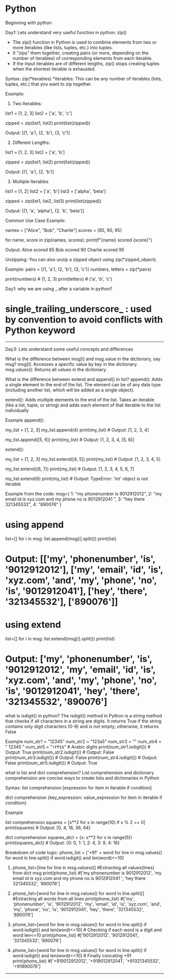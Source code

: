 # Python
Beginning with python

Day1: Lets understand very useful function in python: zip()

- The zip() function in Python is used to combine elements from two or more iterables (like lists, tuples, etc.) into tuples.
- It "zips" them together, creating pairs (or more, depending on the number of iterables) of corresponding elements from each iterable.
- If the input iterables are of different lengths, zip() stops creating tuples when the shortest iterable is exhausted.

Syntax: zip(*iterables)
*iterables: This can be any number of iterables (lists, tuples, etc.) that you want to zip together.

Example:
1. Two Iterables:

list1 = [1, 2, 3]
list2 = ['a', 'b', 'c']

zipped = zip(list1, list2)
print(list(zipped))

Output: [(1, 'a'), (2, 'b'), (3, 'c')]

2. Different Lengths:

list1 = [1, 2, 3]
list2 = ['a', 'b']

zipped = zip(list1, list2)
print(list(zipped))

Output: [(1, 'a'), (2, 'b')]

3. Multiple Iterables

list1 = [1, 2]
list2 = ['a', 'b']
list3 = ['alpha', 'beta']

zipped = zip(list1, list2, list3)
print(list(zipped))

Output: [(1, 'a', 'alpha'), (2, 'b', 'beta')]

Common Use Case Example:

names = ["Alice", "Bob", "Charlie"]
scores = [85, 90, 95]

for name, score in zip(names, scores):
    print(f"{name} scored {score}")

Output: 
Alice scored 85
Bob scored 90
Charlie scored 95

Unzipping: You can also unzip a zipped object using zip(*zipped_object).

Example:
pairs = [(1, 'a'), (2, 'b'), (3, 'c')]
numbers, letters = zip(*pairs)

print(numbers)  # (1, 2, 3)
print(letters)  # ('a', 'b', 'c')

Day1: why we are using _ after a variable in python?
# single_trailing_underscore_ : used by convention to avoid conflicts with Python keyword
-------------------------------------------------------------------------------------------------------------------------------------------------------------------------

Day3: Lets understand some useful concepts and differences

What is the difference between msg[i] and msg.value in the dictionary, say msg?
msg[i]: Accesses a specific value by key in the dictionary.
msg.values(): Returns all values in the dictionary.

What is the difference between extend and append() in list?
append():
Adds a single element to the end of the list.
The element can be of any data type (including another list, which will be added as a single object).

extend(): 
Adds multiple elements to the end of the list.
Takes an iterable (like a list, tuple, or string) and adds each element of that iterable to the list individually

Example
append():

my_list = [1, 2, 3]
my_list.append(4)
print(my_list)  # Output: [1, 2, 3, 4]

my_list.append([5, 6])
print(my_list)  # Output: [1, 2, 3, 4, [5, 6]]

extend():

my_list = [1, 2, 3]
my_list.extend([4, 5])
print(my_list)  # Output: [1, 2, 3, 4, 5]

my_list.extend((6, 7))
print(my_list)  # Output: [1, 2, 3, 4, 5, 6, 7]

my_list.extend(6)
print(my_list)  # Output: TypeError: 'int' object is not iterable

Example from the code:
msg={
    1: "my phonenumber is 9012912012",
    2: "my email id is xyz.com and my phone no is 9012912041 ",
    3: "hey there 321345532",
    4: "890076"
    }

# using append
list=[]
for i in msg:
    list.append(msg[i].split())
print(list) 
# Output: [['my', 'phonenumber', 'is', '9012912012'], ['my', 'email', 'id', 'is', 'xyz.com', 'and', 'my', 'phone', 'no', 'is', '9012912041'], ['hey', 'there', '321345532'], ['890076']]

# using extend
list=[]
for i in msg:
    list.extend(msg[i].split())
print(list)
# Output: ['my', 'phonenumber', 'is', '9012912012', 'my', 'email', 'id', 'is', 'xyz.com', 'and', 'my', 'phone', 'no', 'is', '9012912041', 'hey', 'there', '321345532', '890076']

what is isdigit() in python?
The isdigit() method in Python is a string method that checks if all characters in a string are digits. It returns True if the string contains only digit characters (0-9) and is not empty; otherwise, it returns False

Example
num_str1 = "12345"
num_str2 = "123a5"
num_str3 = ""
num_str4 = " 12345 "
num_str5 = "١٢٣٤٥"  # Arabic digits
print(num_str1.isdigit())  # Output: True
print(num_str2.isdigit())  # Output: False
print(num_str3.isdigit())  # Output: False
print(num_str4.isdigit())  # Output: False
print(num_str5.isdigit())  # Output: True


what is list and dict comprehension?
List comprehension and dictionary comprehension are concise ways to create lists and dictionaries in Python

Syntax:
list comprehension
[expression for item in iterable if condition]

dict comprehension
{key_expression: value_expression for item in iterable if condition}


Example

list comprehension
squares = [x**2 for x in range(10) if x % 2 == 0]
print(squares)  # Output: [0, 4, 16, 36, 64]

dict comprehension
squares_dict = {x: x**2 for x in range(5)}
print(squares_dict)  # Output: {0: 0, 1: 1, 2: 4, 3: 9, 4: 16}

Breakdown of code logic:
phone_list = ['+91' + word for line in msg.values() for word in line.split() if word.isdigit() and len(word)<=10]

1. phone_list=[line for line in msg.values()] #Extracting all values(lines) from dict msg
   print(phone_list) #['my phonenumber is 9012912012', 'my email id is xyz.com and my phone no is 9012912041 ', 'hey there 321345532', '890076']

2. phone_list=[word for line in msg.values() for word in line.split()] #Extracting all words from all lines
   print(phone_list) #['my', 'phonenumber', 'is', '9012912012', 'my', 'email', 'id', 'is', 'xyz.com', 'and', 'my', 'phone', 'no', 'is', '9012912041', 'hey', 'there', '321345532', '890076']

3. phone_list=[word for line in msg.values() for word in line.split() if word.isdigit() and len(word)<=10] # Checking if each word is a digit and word len<=10
   print(phone_list) #['9012912012', '9012912041', '321345532', '890076']

4. phone_list=[word for line in msg.values() for word in line.split() if word.isdigit() and len(word)<=10] # Finally concating +91
   print(phone_list) #['+919012912012', '+919012912041', '+91321345532', '+91890076']

---------------------------------------------------------------------------------------------------------------------------------------------------------------------------
